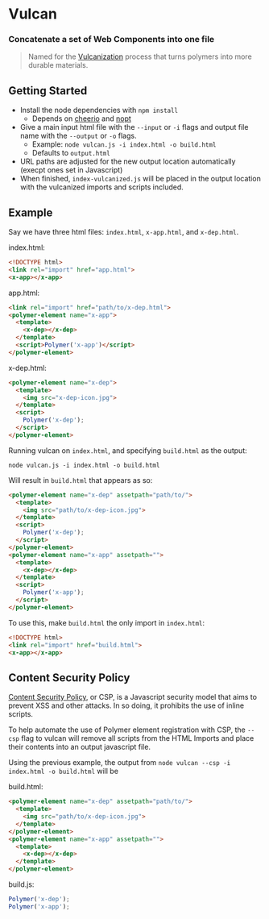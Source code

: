 # Vulcan

### Concatenate a set of Web Components into one file

>Named for the [Vulcanization](http://en.wikipedia.org/wiki/Vulcanization) process that turns polymers into more durable
materials.

## Getting Started
- Install the node dependencies with `npm install`
  - Depends on [cheerio](https://github.com/MatthewMueller/cheerio) and [nopt](https://github.com/isaacs/nopt)
- Give a main input html file with the `--input` or `-i` flags and output file name with the `--output` or `-o` flags.
  - Example: `node vulcan.js -i index.html -o build.html`
  - Defaults to `output.html`
- URL paths are adjusted for the new output location automatically (execpt ones set in Javascript)
- When finished, `index-vulcanized.js` will be placed in the output location
  with the vulcanized imports and scripts included.

## Example

Say we have three html files: `index.html`, `x-app.html`, and `x-dep.html`.

index.html:

```html
<!DOCTYPE html>
<link rel="import" href="app.html">
<x-app></x-app>
```

app.html:

```html
<link rel="import" href="path/to/x-dep.html">
<polymer-element name="x-app">
  <template>
    <x-dep></x-dep>
  </template>
  <script>Polymer('x-app')</script>
</polymer-element>
```

x-dep.html:

```html
<polymer-element name="x-dep">
  <template>
    <img src="x-dep-icon.jpg">
  </template>
  <script>
    Polymer('x-dep');
  </script>
</polymer-element>
```

Running vulcan on `index.html`, and specifying `build.html` as the output:

    node vulcan.js -i index.html -o build.html

Will result in `build.html` that appears as so:

```html
<polymer-element name="x-dep" assetpath="path/to/">
  <template>
    <img src="path/to/x-dep-icon.jpg">
  </template>
  <script>
    Polymer('x-dep');
  </script>
</polymer-element>
<polymer-element name="x-app" assetpath="">
  <template>
    <x-dep></x-dep>
  </template>
  <script>
    Polymer('x-app');
  </script>
</polymer-element>
```

To use this, make `build.html` the only import in `index.html`:

```html
<!DOCTYPE html>
<link rel="import" href="build.html">
<x-app></x-app>
```

## Content Security Policy
[Content Security Policy](http://en.wikipedia.org/wiki/Content_Security_Policy), or CSP, is a Javascript security model
that aims to prevent XSS and other attacks. In so doing, it prohibits the use of inline scripts.

To help automate the use of Polymer element registration with CSP, the `--csp` flag to vulcan will remove all scripts
from the HTML Imports and place their contents into an output javascript file.

Using the previous example, the output from `node vulcan --csp -i index.html -o build.html` will be

build.html:
```html
<polymer-element name="x-dep" assetpath="path/to/">
  <template>
    <img src="path/to/x-dep-icon.jpg">
  </template>
</polymer-element>
<polymer-element name="x-app" assetpath="">
  <template>
    <x-dep></x-dep>
  </template>
</polymer-element>
```

build.js:
```js
Polymer('x-dep');
Polymer('x-app');
```
